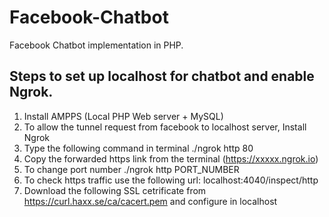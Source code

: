 # Facebook-Chatbot  

Facebook Chatbot implementation in PHP.  

## Steps to set up localhost for chatbot and enable Ngrok.

1. Install AMPPS (Local PHP Web server + MySQL)  
2. To allow the tunnel request from facebook to localhost server, Install Ngrok  
3. Type the following command in terminal ./ngrok http 80  
4. Copy the forwarded https link from the terminal (https://xxxxx.ngrok.io)   
5. To change port number ./ngrok http PORT_NUMBER  
6. To check https traffic use the following url:  localhost:4040/inspect/http  
7. Download the following SSL cetrificate from https://curl.haxx.se/ca/cacert.pem and configure in localhost  
